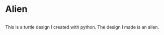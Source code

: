 # Alien

<img scr="">

<p> 
  This is a turtle design I created with python. The design I made is an alien.
